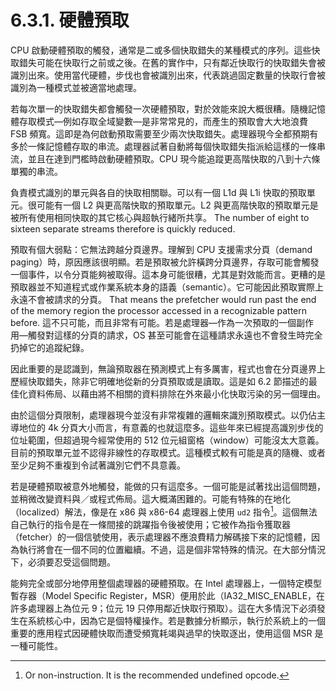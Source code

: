# 6.3.1. 硬體預取

CPU 啟動硬體預取的觸發，通常是二或多個快取錯失的某種模式的序列。這些快取錯失可能在快取行之前或之後。在舊的實作中，只有鄰近快取行的快取錯失會被識別出來。使用當代硬體，步伐也會被識別出來，代表跳過固定數量的快取行會被識別為一種模式並被適當地處理。

若每次單一的快取錯失都會觸發一次硬體預取，對於效能來說大概很糟。隨機記憶體存取模式––例如存取全域變數––是非常常見的，而產生的預取會大大地浪費 FSB 頻寬。這即是為何啟動預取需要至少兩次快取錯失。處理器現今全都預期有多於一條記憶體存取的串流。處理器試著自動將每個快取錯失指派給這樣的一條串流，並且在達到門檻時啟動硬體預取。CPU 現今能追蹤更高階快取的八到十六條單獨的串流。

負責模式識別的單元與各自的快取相關聯。可以有一個 L1d 與 L1i 快取的預取單元。很可能有一個 L2 與更高階快取的預取單元。L2 與更高階快取的預取單元是被所有使用相同快取的其它核心與超執行緒所共享。
The number of eight to sixteen separate streams therefore is quickly reduced.

預取有個大弱點：它無法跨越分頁邊界。理解到 CPU 支援需求分頁（demand paging）時，原因應該很明顯。若是預取被允許橫跨分頁邊界，存取可能會觸發一個事件，以令分頁能夠被取得。這本身可能很糟，尤其是對效能而言。更糟的是預取器並不知道程式或作業系統本身的語義（semantic）。它可能因此預取實際上永遠不會被請求的分頁。
That means the prefetcher would run past the end of the memory region the processor accessed in a recognizable pattern before.
這不只可能，而且非常有可能。若是處理器––作為一次預取的一個副作用––觸發對這樣的分頁的請求，OS 甚至可能會在這種請求永遠也不會發生時完全扔掉它的追蹤紀錄。

因此重要的是認識到，無論預取器在預測模式上有多厲害，程式也會在分頁邊界上歷經快取錯失，除非它明確地從新的分頁預取或是讀取。這是如 6.2 節描述的最佳化資料佈局、以藉由將不相關的資料排除在外來最小化快取污染的另一個理由。

由於這個分頁限制，處理器現今並沒有非常複雜的邏輯來識別預取模式。以仍佔主導地位的 4k 分頁大小而言，有意義的也就這麼多。這些年來已經提高識別步伐的位址範圍，但超過現今經常使用的 512 位元組窗格（window）可能沒太大意義。目前的預取單元並不認得非線性的存取模式。這種模式較有可能是真的隨機、或者至少足夠不重複到令試著識別它們不具意義。

若是硬體預取被意外地觸發，能做的只有這麼多。一個可能是試著找出這個問題，並稍微改變資料與／或程式佈局。這大概滿困難的。可能有特殊的在地化（localized）解法，像是在 x86 與 x86-64 處理器上使用 `ud2` 指令[^35]。這個無法自己執行的指令是在一條間接的跳躍指令後被使用；它被作為指令獲取器（fetcher）的一個信號使用，表示處理器不應浪費精力解碼接下來的記憶體，因為執行將會在一個不同的位置繼續。不過，這是個非常特殊的情況。在大部分情況下，必須要忍受這個問題。

能夠完全或部分地停用整個處理器的硬體預取。在 Intel 處理器上，一個特定模型暫存器（Model Specific Register，MSR）便用於此（IA32\_MISC\_ENABLE，在許多處理器上為位元 9；位元 19 只停用鄰近快取行預取）。這在大多情況下必須發生在系統核心中，因為它是個特權操作。若是數據分析顯示，執行於系統上的一個重要的應用程式因硬體快取而遭受頻寬耗竭與過早的快取逐出，使用這個 MSR 是一種可能性。



[^35]: Or non-instruction. It is the recommended undefined opcode.

